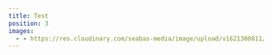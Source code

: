 ```yaml
---
title: Test
position: 3
images:
  - - https://res.cloudinary.com/seabas-media/image/upload/v1621300811/gallery/Creative/IMG_4286_dli9vz.jpg
---
```

